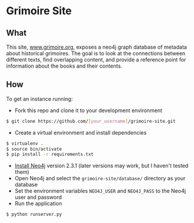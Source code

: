 # Grimoire Site

## What
This site, www.grimoire.org, exposes a neo4j graph database of metadata about historical grimoires.
The goal is to look at the connections between different texts, find overlapping content,
and provide a reference point for information about the books and their contents.

## How
To get an instance running:
- Fork this repo and clone it to your development environment
```bash
$ git clone https://github.com/[your_username]/grimoire-site.git
```

- Create a virtual environment and install dependencies
```bash
$ virtualenv .
$ source bin/activate
$ pip install -r requirements.txt
```

- [Install Neo4j](http://neo4j.com/download/) version 2.3.1 (later versions may work, but I haven't tested them)
- Open Neo4j and select the `grimoire-site/database/` directory as your database
- Set the environment variables `NEO4J_USER` and `NEO4J_PASS` to the Neo4j user and password
- Run the application
```bash
$ python runserver.py
```
